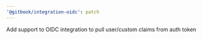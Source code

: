 ```yaml
---
'@gitbook/integration-oidc': patch
---
```


Add support to OIDC integration to pull user/custom claims from auth token
